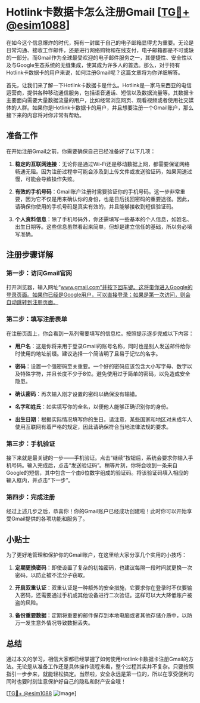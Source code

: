 # Hotlink卡数据卡怎么注册Gmail [[TG💪+ @esim1088](https://t.me/s/esim1088)]

在如今这个信息爆炸的时代，拥有一封属于自己的电子邮箱显得尤为重要。无论是日常沟通、接收工作邮件，还是进行网络购物和在线支付，电子邮箱都是不可或缺的一部分。而Gmail作为全球最受欢迎的电子邮件服务之一，其便捷性、安全性以及与Google生态系统的无缝集成，使其成为许多人的首选。那么，对于持有Hotlink卡数据卡的用户来说，如何注册Gmail呢？这篇文章将为你详细解答。

首先，让我们来了解一下Hotlink卡数据卡是什么。Hotlink是一家马来西亚的电信运营商，提供各种移动通信服务，包括语音通话、短信以及数据流量等。其数据卡主要面向需要大量数据流量的用户，比如经常浏览网页、观看视频或者使用社交媒体的人群。如果你是Hotlink卡数据卡的用户，并且想要注册一个Gmail账户，那么接下来的内容将对你非常有帮助。

## 准备工作

在开始注册Gmail之前，你需要确保自己已经准备好了以下几项：

1. **稳定的互联网连接**：无论你是通过Wi-Fi还是移动数据上网，都需要保证网络畅通无阻。因为注册过程中可能会涉及到上传文件或发送验证码，如果网速过慢，可能会导致操作失败。
   
2. **有效的手机号码**：Gmail账户注册时需要验证你的手机号码。这一步非常重要，因为它不仅是用来确认你的身份，也是日后找回密码的重要途径。因此，请确保你使用的手机号码是真实有效的，并且能够接收到短信验证码。

3. **个人资料信息**：除了手机号码外，你还需填写一些基本的个人信息，如姓名、出生日期等。这些信息虽然看起来简单，但却是建立信任的基础，所以务必填写准确。

## 注册步骤详解

### 第一步：访问Gmail官网

打开浏览器，输入网址“www.gmail.com”并按下回车键。这将带你进入Google的登录页面。如果你已经是Google用户，可以直接登录；如果是第一次访问，则会自动跳转到注册页面。

### 第二步：填写注册表单

在注册页面上，你会看到一系列需要填写的信息栏。按照提示逐步完成以下内容：

- **用户名**：这是你将来用于登录Gmail的账号名称，同时也是别人发送邮件给你时使用的地址前缀。建议选择一个简洁明了且易于记忆的名字。
  
- **密码**：设置一个强密码至关重要。一个好的密码应该包含大小写字母、数字以及特殊字符，并且长度不少于8位。避免使用过于简单的密码，以免造成安全隐患。

- **确认密码**：再次输入刚才设置的密码以确保没有输错。

- **名字和姓氏**：如实填写你的全名，以便他人能够正确识别你的身份。

- **出生日期**：根据实际情况填写你的生日。请注意，某些国家和地区对未成年人使用互联网有着严格的规定，因此请确保符合当地法律法规的要求。

### 第三步：手机验证

接下来就是最关键的一步——手机验证。点击“继续”按钮后，系统会要求你输入手机号码。输入完成后，点击“发送验证码”。稍等片刻，你将会收到一条来自Google的短信，其中包含一个由6位数字组成的验证码。将该验证码填入相应的输入框内，并点击“下一步”。

### 第四步：完成注册

经过上述几步之后，恭喜你！你的Gmail账户已经成功创建啦！此时你可以开始享受Gmail提供的各项功能和服务了。

## 小贴士

为了更好地管理和保护你的Gmail账户，在这里给大家分享几个实用的小技巧：

1. **定期更换密码**：即使设置了复杂的初始密码，也建议每隔一段时间就更换一次密码，以防止被不法分子窃取。
   
2. **开启双重认证**：双重认证是一种额外的安全措施，它要求你在登录时不仅要输入密码，还需要通过手机或其他设备进行二次验证。这样可以大大降低账户被盗的风险。

3. **备份重要数据**：定期将重要的邮件保存到本地电脑或者其他存储介质中，以防万一发生意外情况导致数据丢失。

## 总结

通过本文的学习，相信大家都已经掌握了如何使用Hotlink卡数据卡注册Gmail的方法。无论是从准备工作还是具体操作流程来看，整个过程其实并不复杂。只要按照指引一步步来，就能轻松搞定。当然啦，安全永远是第一位的，所以在享受便利的同时也要时刻注意保护好自己的隐私和财产安全哦！

[[TG💪+ @esim1088](https://t.me/s/esim1088) ![Image](https://i.postimg.cc/4NQfJmqS/Snipaste-2025-05-13-00-14-12.png)]